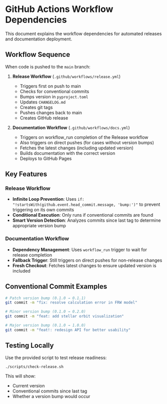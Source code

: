 # GitHub Actions Workflow Dependencies

This document explains the workflow dependencies for automated releases and documentation deployment.

## Workflow Sequence

When code is pushed to the `main` branch:

1. **Release Workflow** (`.github/workflows/release.yml`)
   - Triggers first on push to main
   - Checks for conventional commits
   - Bumps version in `pyproject.toml`
   - Updates `CHANGELOG.md`
   - Creates git tags
   - Pushes changes back to main
   - Creates GitHub release

2. **Documentation Workflow** (`.github/workflows/docs.yml`)
   - Triggers on workflow_run completion of the Release workflow
   - Also triggers on direct pushes (for cases without version bumps)
   - Fetches the latest changes (including updated version)
   - Builds documentation with the correct version
   - Deploys to GitHub Pages

## Key Features

### Release Workflow
- **Infinite Loop Prevention**: Uses `if: "!startsWith(github.event.head_commit.message, 'bump:')"` to prevent triggering on its own commits
- **Conditional Execution**: Only runs if conventional commits are found
- **Smart Version Detection**: Analyzes commits since last tag to determine appropriate version bump

### Documentation Workflow
- **Dependency Management**: Uses `workflow_run` trigger to wait for release completion
- **Fallback Trigger**: Still triggers on direct pushes for non-release changes
- **Fresh Checkout**: Fetches latest changes to ensure updated version is included

## Conventional Commit Examples

```bash
# Patch version bump (0.1.0 → 0.1.1)
git commit -m "fix: resolve calculation error in FRW model"

# Minor version bump (0.1.0 → 0.2.0) 
git commit -m "feat: add stellar orbit visualization"

# Major version bump (0.1.0 → 1.0.0)
git commit -m "feat!: redesign API for better usability"
```

## Testing Locally

Use the provided script to test release readiness:

```bash
./scripts/check-release.sh
```

This will show:
- Current version
- Conventional commits since last tag
- Whether a version bump would occur